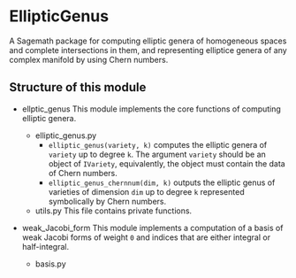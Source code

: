 # EllipticGenus

A Sagemath package for computing elliptic genera of homogeneous spaces and complete intersections in them, and representing elliptice genera of any complex manifold by using Chern numbers.

##  Structure of this module

- ellptic_genus
    This module implements the core functions of computing elliptic genera. 
    - elliptic_genus.py
        - `elliptic_genus(variety, k)` computes the elliptic genera of `variety` up to degree `k`. The argument `variety` should be an object of `IVariety`, equivalently, the object must contain the data of Chern numbers.
        - `elliptic_genus_chernnum(dim, k)` outputs the elliptic genus of varieties of dimension `dim` up to degree `k` represented symbolically by Chern numbers.
    - utils.py
        This file contains private functions.

- weak_Jacobi_form
    This module implements a computation of a basis of weak Jacobi forms of weight `0` and indices that are either integral or half-integral. 
    - basis.py
